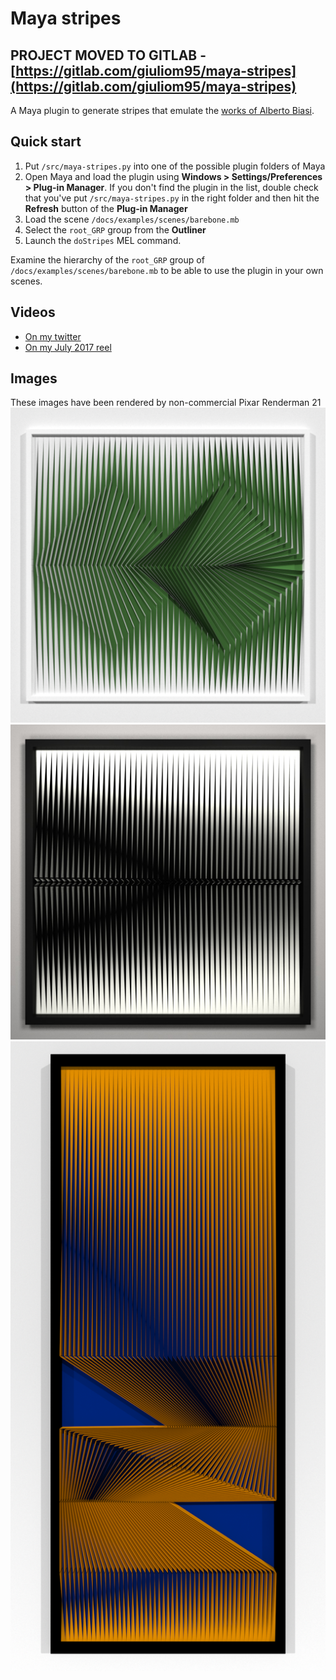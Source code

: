 # Maya stripes
## PROJECT MOVED TO GITLAB - [https://gitlab.com/giuliom95/maya-stripes](https://gitlab.com/giuliom95/maya-stripes)

A Maya plugin to generate stripes that emulate the 
[works of Alberto Biasi](https://www.google.com/search?q=alberto+biasi&tbm=isch).
## Quick start
1. Put `/src/maya-stripes.py` into one of the possible plugin folders of Maya
2. Open Maya and load the plugin using **Windows > Settings/Preferences > Plug-in Manager**. If you don't find the plugin in the list, double check that you've put `/src/maya-stripes.py` in the right folder and then hit the **Refresh** button of the **Plug-in Manager**
3. Load the scene `/docs/examples/scenes/barebone.mb`
4. Select the `root_GRP` group from the **Outliner**
5. Launch the `doStripes` MEL command.  

Examine the hierarchy of the `root_GRP` group of `/docs/examples/scenes/barebone.mb` to be able to use the plugin in your own scenes.

## Videos
* [On my twitter](https://twitter.com/giuliom_95/status/888699985696620544)
* [On my July 2017 reel](https://vimeo.com/giuliom95/reeljul2017#t=39s)

## Images
These images have been rendered by non-commercial Pixar Renderman 21
![Green](./docs/examples/images/green.png)  
![White](./docs/examples/images/white.jpg)  
![Orange front](./docs/examples/images/orange.png)  

